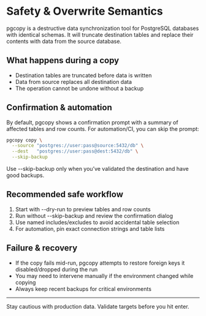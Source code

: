 # Safety & Overwrite Semantics

pgcopy is a destructive data synchronization tool for PostgreSQL databases with identical schemas. It will truncate destination tables and replace their contents with data from the source database.

## What happens during a copy
- Destination tables are truncated before data is written
- Data from source replaces all destination data
- The operation cannot be undone without a backup

## Confirmation & automation
By default, pgcopy shows a confirmation prompt with a summary of affected tables and row counts. For automation/CI, you can skip the prompt:

```bash
pgcopy copy \
  --source "postgres://user:pass@source:5432/db" \
  --dest   "postgres://user:pass@dest:5432/db" \
  --skip-backup
```

Use --skip-backup only when you’ve validated the destination and have good backups.

## Recommended safe workflow
1) Start with --dry-run to preview tables and row counts
2) Run without --skip-backup and review the confirmation dialog
3) Use named includes/excludes to avoid accidental table selection
4) For automation, pin exact connection strings and table lists

## Failure & recovery
- If the copy fails mid-run, pgcopy attempts to restore foreign keys it disabled/dropped during the run
- You may need to intervene manually if the environment changed while copying
- Always keep recent backups for critical environments

---

Stay cautious with production data. Validate targets before you hit enter.
